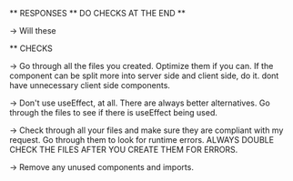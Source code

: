 ** RESPONSES ** DO CHECKS AT THE END \*\*

-> Will these

\*\* CHECKS

-> Go through all the files you created. Optimize them if you can. If the component can be split more into server side and client side, do it. dont have unnecessary client side components.

-> Don't use useEffect, at all. There are always better alternatives. Go through the files to see if there is useEffect being used.

-> Check through all your files and make sure they are compliant with my request. Go through them to look for runtime errors. ALWAYS DOUBLE CHECK THE FILES AFTER YOU CREATE THEM FOR ERRORS.

-> Remove any unused components and imports.
